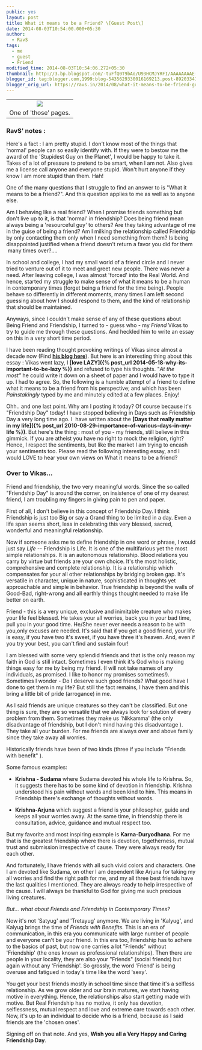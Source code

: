 ```yaml
---
public: yes
layout: post
title: What it means to be a Friend? \[Guest Post\]
date: 2014-08-03T10:54:00.000+05:30
author:
  - RavS
tags:
  - me
  - guest
  - Friend
modified_time: 2014-08-03T10:54:06.272+05:30
thumbnail: http://3.bp.blogspot.com/-tuFfQ0T9bAo/U93HCMJYRFI/AAAAAAAAE-8/9APs3L6uuMo/s72-c/IMG-20140803-WA0017.jpg
blogger_id: tag:blogger.com,1999:blog-5435629330016169213.post-892033414797827046
blogger_orig_url: https://ravs.in/2014/08/what-it-means-to-be-friend-guest-post.html
---
```


<table align="center" cellpadding="0" cellspacing="0" class="tr-caption-container" style="margin-left: auto; margin-right: auto; text-align: center;"><tbody><tr><td style="text-align: center;"><img border="0" src="http://3.bp.blogspot.com/-tuFfQ0T9bAo/U93HCMJYRFI/AAAAAAAAE-8/9APs3L6uuMo/s1600/IMG-20140803-WA0017.jpg" style="margin-left: auto; margin-right: auto;"></td></tr><tr><td class="tr-caption" style="text-align: center;">One of 'those' pages.</td></tr></tbody></table>

[](http://3.bp.blogspot.com/-tuFfQ0T9bAo/U93HCMJYRFI/AAAAAAAAE-8/9APs3L6uuMo/s1600/IMG-20140803-WA0017.jpg)

[](http://3.bp.blogspot.com/-tuFfQ0T9bAo/U93HCMJYRFI/AAAAAAAAE-8/9APs3L6uuMo/s1600/IMG-20140803-WA0017.jpg)

###

### **RavS' notes :** 

Here's a fact : I am pretty stupid. I don't know most of the things that 'normal' people can so easily identify with. If they were to bestow me the award of the 'Stupidest Guy on the Planet', I would be happy to take it. Takes of a lot of pressure to pretend to be smart, when I am not. Also gives me a license call anyone and everyone stupid. Won't hurt anyone if they know I am more stupid than them. Hah!

One of the many questions that I struggle to find an answer to is "What it means to be a friend?". And this question applies to me as well as to anyone else. 

Am I behaving like a real friend? When I promise friends something but don't live up to it, is that 'normal' in friendship? Does being friend mean always being a 'resourceful guy' to others? Are they taking advantage of me in the guise of being a friend? Am I milking the relationship called Friendship by only contacting them only when I need something from them? Is being disappointed justified when a friend doesn't return a favor you did for them  many times over?....

In school and college, I had my small world of a friend circle and I never tried to venture out of it to meet and greet new people. There was never a need. After leaving college, I was almost 'forced' into the Real World. And hence, started my struggle to make sense of what it means to be a human in contemporary times (forget being a friend for the time being). People behave so differently in different moments, many times I am left second guessing about how I should respond to them, and the kind of relationship that should be maintained. 

Anyways, since I couldn't make sense of any of these questions about Being Friend and Friendship, I turned to - guess who - my _Friend_ Vikas to try to guide me through these questions. And heckled him to write an essay on this in a very short time period. 

I have been reading thought provoking writings of Vikas since almost a decade now (Find **[his blog here](http://vksingh007.blogspot.in/)**). But here is an interesting thing about this essay : Vikas went lazy, I **[love LAZY]({% post_url 2014-05-18-why-its-important-to-be-lazy %})** and refused to type his thoughts. "_At the most"_ he could write it down on a sheet of paper and I would have to type it up. I had to agree. So, the following is a humble attempt of a friend to define what it means to be a friend from his perspective; and which has been _Painstakingly_ typed by me and minutely edited at a few places. Enjoy!

Ohh.. and one last point. Why am I posting it today? Of course because it's "Friendship Day" today! I have stopped believing in Days such as Friendship Day a very long time ago. I  have written about the **[Days that really matter in my life]({% post_url 2010-08-29-importance-of-various-days-in-my-life %})**. But here's the thing : most of you - my friends, still believe in this gimmick. If you are atheist you have no right to mock the religion, right? Hence, I respect the sentiments, but like the market I am trying to encash your sentiments too. Please read the following interesting essay, and I would LOVE to hear your own views on What it means to be a friend? 

### Over to Vikas...

Friend and friendship, the two very meaningful words. Since the so called "Friendship Day" is around the corner, on insistence of one of my dearest friend, I am troubling my fingers in giving pain to pen and paper. 

First of all, I don't believe in this concept of Friendship Day. I think Friendship is just too Big or say a Grand thing to be limited in a day. Even a life span seems short, less in celebrating this very blessed, sacred, wonderful and meaningful relationship. 

Now if someone asks me to define friendship in one word or phrase, I would just say _Life_ -- Friendship is Life. It is one of the multifarious yet the most simple relationships. It is an autonomous relationship. Blood relations you carry by virtue but friends are your own choice. It's the most holistic, comprehensive and complete relationship. It is a relationship which compensates for your all other relationships by bridging broken gap. It's versatile in character, unique in nature, sophisticated in thoughts yet approachable and simple in behavior. True friendship is beyond the walls of Good-Bad, right-wrong and all earthly things thought needed to make life better on earth. 

Friend - this is a very unique, exclusive and inimitable creature who makes your life feel blessed. He takes your all worries, back you in your bad time, pull you in your good time. He/She never ever needs a reason to be with you,only excuses are needed. It's said that if you get a good friend, your life is easy, if you have two it's sweet, if you have three it's heaven. And, even if you try your best, you can't find and sustain four! 

I am blessed with some very splendid friends and that is the only reason my faith in God is still intact. Sometimes I even think it's God who is making things easy for me by being my friend. (I will not take names of any individuals, as promised. I like to honor my promises sometimes!). Sometimes I wonder - Do I deserve such good friends? What good have I done to get them in my life? But still the fact remains, I have them and this bring a little bit of pride (arrogance) in me. 

As I said friends are unique creatures so they can't be classified. But one thing is sure, they are so versatile that we always look for solution of every problem from them. Sometimes they make us 'Nikkamma' (the only disadvantage of friendship, but I don't mind having this disadvantage ). They take all your burden. For me friends are always over and above family since they take away all worries.

Historically friends have been of two kinds (three if you include "Friends with benefit" ). 

Some famous examples: 

- **Krishna - Sudama** where Sudama devoted his whole life to Krishna. So, it suggests there has to be some kind of devotion in friendship. Krishna understood his pain without words and been kind to him. This means in Friendship there's exchange of thoughts without words. 

- **Krishna-Arjuna** which suggest a friend is your philosopher, guide and keeps all your worries away. At the same time, in friendship there is consultation, advice, guidance and mutual respect too. 

But my favorite and most inspiring example is **Karna-Duryodhana**. For me that is the greatest friendship where there is devotion, togetherness, mutual trust and submission irrespective of cause. They were always ready for each other. 

And fortunately, I have friends with all such vivid colors and characters. One I am devoted like Sudama, on other I am dependent like Arjuna for taking my all worries and find the right path for me, and my all three best friends have the last qualities I mentioned. They are always ready to help irrespective of the cause. I will always be thankful to God for giving me such precious living creatures. 



_But... what about Friends and Friendship in Contemporary Times?_ 

Now it's not 'Satyug' and 'Tretayug' anymore. We are living in 'Kalyug', and Kalyug brings the time of _Friends with Benefits_. This is an era of communication, in this era you communicate with large number of people and everyone can't be your friend. In this era too, Friendship has to adhere to the basics of past, but now one carries a lot "Friends" without 'Friendship' (the ones known as professional relationships). Then there are people in your locality, they are also your "Friends" (social friends) but again without any 'Friendship'. So grossly, the word 'Friend' is being overuse and fatigued in today's time like the word 'sexy'. 

You get your best friends mostly in school time since that time it's a selfless relationship. As we grow older and our brain matures, we start having motive in everything. Hence, the relationships also start getting made with motive. But Real Friendship has no motive, it only has devotion, selflessness, mutual respect and love and extreme care towards each other. Now, it's up to an individual to decide who is a friend, because as I said friends are the 'chosen ones'. 

Signing off on that note. And yes, **Wish you all a Very Happy and Caring Friendship Day**.
